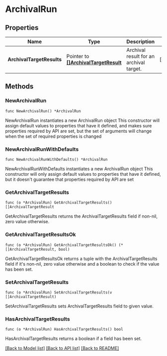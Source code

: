 # ArchivalRun

## Properties

Name | Type | Description | Notes
------------ | ------------- | ------------- | -------------
**ArchivalTargetResults** | Pointer to [**[]ArchivalTargetResult**](ArchivalTargetResult.md) | Archival result for an archival target. | [optional] 

## Methods

### NewArchivalRun

`func NewArchivalRun() *ArchivalRun`

NewArchivalRun instantiates a new ArchivalRun object
This constructor will assign default values to properties that have it defined,
and makes sure properties required by API are set, but the set of arguments
will change when the set of required properties is changed

### NewArchivalRunWithDefaults

`func NewArchivalRunWithDefaults() *ArchivalRun`

NewArchivalRunWithDefaults instantiates a new ArchivalRun object
This constructor will only assign default values to properties that have it defined,
but it doesn't guarantee that properties required by API are set

### GetArchivalTargetResults

`func (o *ArchivalRun) GetArchivalTargetResults() []ArchivalTargetResult`

GetArchivalTargetResults returns the ArchivalTargetResults field if non-nil, zero value otherwise.

### GetArchivalTargetResultsOk

`func (o *ArchivalRun) GetArchivalTargetResultsOk() (*[]ArchivalTargetResult, bool)`

GetArchivalTargetResultsOk returns a tuple with the ArchivalTargetResults field if it's non-nil, zero value otherwise
and a boolean to check if the value has been set.

### SetArchivalTargetResults

`func (o *ArchivalRun) SetArchivalTargetResults(v []ArchivalTargetResult)`

SetArchivalTargetResults sets ArchivalTargetResults field to given value.

### HasArchivalTargetResults

`func (o *ArchivalRun) HasArchivalTargetResults() bool`

HasArchivalTargetResults returns a boolean if a field has been set.


[[Back to Model list]](../README.md#documentation-for-models) [[Back to API list]](../README.md#documentation-for-api-endpoints) [[Back to README]](../README.md)


